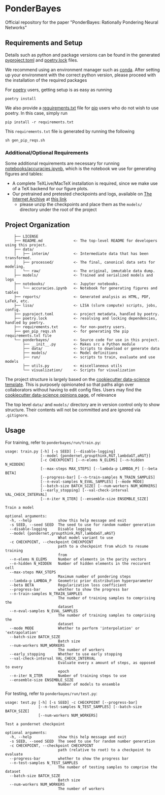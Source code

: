 # PonderBayes

Official repository for the paper "PonderBayes: Rationally Pondering Neural
Networks"

## Requirements and Setup

Details such as python and package versions can be found in the generated
[pyproject.toml](pyproject.toml) and [poetry.lock](poetry.lock) files.

We recommend using an environment manager such as
[conda](https://docs.conda.io/en/latest/). After setting up your environment
with the correct python version, please proceed with the installation of the
required packages

For [poetry](https://python-poetry.org/) users, getting setup is as easy as
running

```terminal
poetry install
```

We also provide a [requirements.txt](requirements.txt) file for
[pip](https://pypi.org/project/pip/) users who do not wish to use poetry. In
this case, simply run

```terminal
pip install -r requirements.txt
```

This `requirements.txt` file is generated by running the following

```terminal
sh gen_pip_reqs.sh
```

### Additional/Optional Requirements

Some additional requirements are necessary for running
[notebooks/accuracies.ipynb](notebooks/accuracies.ipynb), which is the notebook
we use for generating figures and tables:

- A complete TeXLive/MacTeX installation is required, since we make use of a TeX
  backend for our figure plots.
- Our pretrained and pretested checkpoints and logs, available on
  [The Internet Archive](http://archive.org/) at
  [this link](https://archive.org/download/ponderbayes/models.zip)
  - please unzip the checkpoints and place them as the `models/` directory under
    the root of the project

## Project Organization

```plaintext
    ├── LICENSE
    ├── README.md              <- The top-level README for developers using this project.
    ├── data/
    │   ├── interim/           <- Intermediate data that has been transformed.
    │   ├── processed/         <- The final, canonical data sets for modeling.
    │   └── raw/               <- The original, immutable data dump.
    ├── models/                <- Trained and serialized models and logs
    ├── notebooks/             <- Jupyter notebooks.
    │   └── accuracies.ipynb   <- Notebook for generating figures and tables
    ├── reports/               <- Generated analysis as HTML, PDF, LaTeX, etc.
    ├── lisa/                  <- LISA (slurm compute) scripts, jobs, config.
    ├── pyproject.toml         <- project metadata, handled by poetry.
    ├── poetry.lock            <- resolving and locking dependencies, handled by poetry.
    ├── requirements.txt       <- for non-poetry users.
    ├── gen_pip_reqs.sh        <- for generating the pip requirements.txt file
    └── ponderbayes/           <- Source code for use in this project.
        ├── __init__.py        <- Makes src a Python module
        ├── data/              <- Scripts to download or generate data
        ├── models/            <- Model definitions
        ├── run/               <- scripts to train, evaluate and use models
        ├── utils.py           <- miscellaneous utils
        └── visualization/     <- Scripts for visualization
```

The project structure is largely based on the
[cookiecutter data-science template](https://github.com/drivendata/cookiecutter-data-science).
This is purposely opinionated so that paths align over collaborators without
having to edit config files. Users may find the
[cookiecutter data-science opinions page](http://drivendata.github.io/cookiecutter-data-science/#opinions),
of relevance

The top level `data/` and `models/` directory are in version control only to
show structure. Their contents will not be committed and are ignored via
`.gitignore`.

## Usage

For training, refer to `ponderbayes/run/train.py`:

```stdout
usage: train.py [-h] [-s SEED] [--disable-logging]
                [--model {pondernet,groupthink,RGT,lambdaGT,aRGT}]
                [-c CHECKPOINT] [--n-elems N_ELEMS] [--n-hidden N_HIDDEN]
                [--max-steps MAX_STEPS] [--lambda-p LAMBDA_P] [--beta BETA]
                [--progress-bar] [--n-train-samples N_TRAIN_SAMPLES]
                [--n-eval-samples N_EVAL_SAMPLES] [--mode MODE]
                [--batch-size BATCH_SIZE] [--num-workers NUM_WORKERS]
                [--early_stopping] [--val-check-interval VAL_CHECK_INTERVAL]
                [--n-iter N_ITER] [--ensemble-size ENSEMBLE_SIZE]

Train a model

optional arguments:
  -h, --help            show this help message and exit
  -s SEED, --seed SEED  The seed to use for random number generation
  --disable-logging     Disable logging
  --model {pondernet,groupthink,RGT,lambdaGT,aRGT}
                        What model variant to use
  -c CHECKPOINT, --checkpoint CHECKPOINT
                        path to a checkpoint from which to resume training
                        from
  --n-elems N_ELEMS     Number of elements in the parity vectors
  --n-hidden N_HIDDEN   Number of hidden elements in the reccurent cell
  --max-steps MAX_STEPS
                        Maximum number of pondering steps
  --lambda-p LAMBDA_P   Geometric prior distribution hyperparameter
  --beta BETA           Regularization loss coefficient
  --progress-bar        whether to show the progress bar
  --n-train-samples N_TRAIN_SAMPLES
                        The number of training samples to comprising the
                        dataset
  --n-eval-samples N_EVAL_SAMPLES
                        The number of training samples to comprising the
                        dataset
  --mode MODE           Whether to perform 'interpolation' or 'extrapolation'
  --batch-size BATCH_SIZE
                        Batch size
  --num-workers NUM_WORKERS
                        The number of workers
  --early_stopping      Whether to use early stopping
  --val-check-interval VAL_CHECK_INTERVAL
                        Evaluate every x amount of steps, as opposed to every
                        epoch
  --n-iter N_ITER       Number of training steps to use
  --ensemble-size ENSEMBLE_SIZE
                        Number of models to ensemble

```

For testing, refer to `ponderbayes/run/test.py`:

```stdout
usage: test.py [-h] [-s SEED] -c CHECKPOINT [--progress-bar]
               [--n-test-samples N_TEST_SAMPLES] [--batch-size BATCH_SIZE]
               [--num-workers NUM_WORKERS]

Test a pondernet checkpoint

optional arguments:
  -h, --help            show this help message and exit
  -s SEED, --seed SEED  The seed to use for random number generation
  -c CHECKPOINT, --checkpoint CHECKPOINT
                        path (relative to root) to a checkpoint to evaluate
  --progress-bar        whether to show the progress bar
  --n-test-samples N_TEST_SAMPLES
                        The number of testing samples to comprise the dataset
  --batch-size BATCH_SIZE
                        Batch size
  --num-workers NUM_WORKERS
                        The number of workers

```
